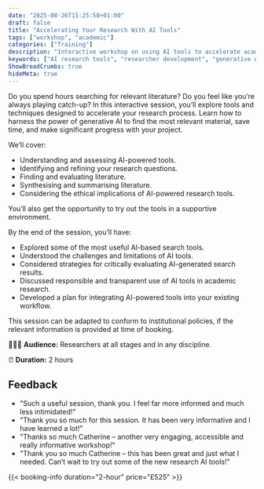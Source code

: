 ```yaml
---
date: "2025-08-26T15:25:58+01:00"
draft: false
title: "Accelerating Your Research With AI Tools"
tags: ["workshop", "academic"]
categories: ["Training"]
description: "Interactive workshop on using AI tools to accelerate academic research. Learn to harness generative AI for literature searches, synthesis, and evaluation while understanding ethical implications and limitations."
keywords: ["AI research tools", "researcher development", "generative AI", "literature search", "research acceleration", "AI ethics", "research methodology", "academic productivity", "AI-powered research", "research training"]
ShowBreadCrumbs: true
hideMeta: true
---
```


Do you spend hours searching for relevant literature? Do you feel like you’re always playing catch-up? In this interactive session, you’ll explore tools and techniques designed to accelerate your research process. Learn how to harness the power of generative AI to find the most relevant material, save time, and make significant progress with your project. 

We’ll cover:

- Understanding and assessing AI-powered tools. 
- Identifying and refining your research questions.
- Finding and evaluating literature.
- Synthesising and summarising literature.
- Considering the ethical implications of AI-powered research tools. 

You’ll also get the opportunity to try out the tools in a supportive environment. 

By the end of the session, you’ll have: 

- Explored some of the most useful AI-based search tools.
- Understood the challenges and limitations of AI tools.
- Considered strategies for critically evaluating AI-generated search results.
- Discussed responsible and transparent use of AI tools in academic research.
- Developed a plan for integrating AI-powered tools into your existing workflow. 

This session can be adapted to conform to institutional policies, if the relevant information is provided at time of booking.

👩🏽‍🎓 **Audience:** Researchers at all stages and in any discipline.

⏰ **Duration:** 2 hours

## Feedback

- "Such a useful session, thank you. I feel far more informed and much less intimidated!"
- "Thank you so much for this session. It has been very informative and I have learned a lot!"
- "Thanks so much Catherine – another very engaging, accessible and really informative workshop!"
- "Thank you so much Catherine – this has been great and just what I needed. Can’t wait to try out some of the new research AI tools!"

{{< booking-info duration="2-hour" price="£525" >}}